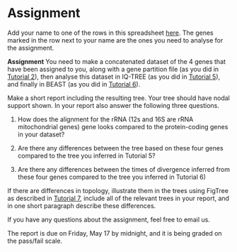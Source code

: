 # Assignment

Add your name to one of the rows in this spreadsheet [here](https://docs.google.com/spreadsheets/d/1e8y_l9pQt4b9TbwULSI-mfogNJ1gUkAeGwwG09CKz5s/edit#gid=356692471). The genes marked in the row next to your name are the ones you need to analyse for the assignment.


**Assignment** You need to make a concatenated dataset of the 4 genes that have been assigned to you, along with a gene partition file (as you did in [Tutorial 2](../Tutorials/2.Alignments)), then analyse this dataset in IQ-TREE (as you did in [Tutorial 5](../Tutorials/5.MaximumLikelihood)), and finally in BEAST (as you did in [Tutorial 6](../Tutorials/6.TimingDivergence)).

Make a short report including the resulting tree. Your tree should have nodal support shown. In your report also answer the following three questions.

1) How does the alignment for the rRNA (12s and 16S are rRNA mitochondrial genes) gene looks compared to the protein-coding genes in your dataset?

2) Are there any differences between the tree based on these four genes compared to the tree you inferred in Tutorial 5? 

3) Are there any differences between the times of divergence inferred from these four genes compared to the tree you inferred in Tutorial 6)

If there are differences in topology, illustrate them in the trees using FigTree as described in [Tutorial 7](../Tutorials/7.TreeManipulation), include all of the relevant trees in your report, and in one short paragraph describe these differences.

If you have any questions about the assignment, feel free to email us.

The report is due on Friday, May 17 by midnight, and it is being graded on the pass/fail scale.
